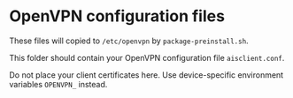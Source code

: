 # OpenVPN configuration files

These files will copied to `/etc/openvpn` by `package-preinstall.sh`.

This folder should contain your OpenVPN configuration file `aisclient.conf`.

Do not place your client certificates here. Use device-specific environment
variables `OPENVPN_` instead.
